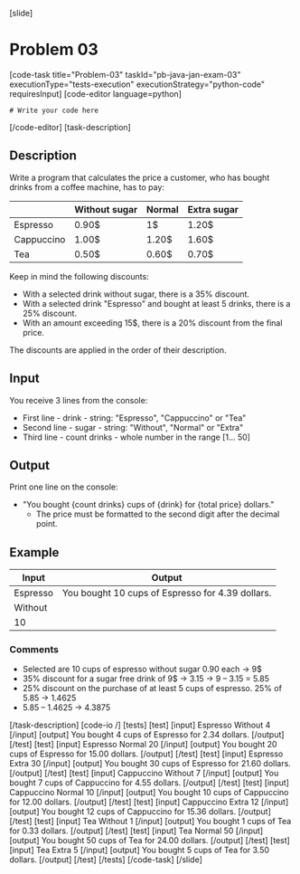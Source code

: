 ﻿[slide]
# Problem 03
[code-task title="Problem-03" taskId="pb-java-jan-exam-03" executionType="tests-execution" executionStrategy="python-code" requiresInput]
[code-editor language=python]
```
# Write your code here
```
[/code-editor]
[task-description]
## Description
Write a program that calculates the price a customer, who has bought drinks from a coffee machine, has to pay:

|   | Without sugar | Normal | Extra sugar |
|---|---|---|---|
| Espresso | 0.90$ | 1$ | 1.20$ |
| Cappuccino | 1.00$ | 1.20$ | 1.60$ |
| Tea | 0.50$ | 0.60$ | 0.70$ |

Keep in mind the following discounts:
- With a selected drink without sugar, there is a 35% discount.
- With a selected drink "Espresso" and bought at least 5 drinks, there is a 25% discount.
- With an amount exceeding 15$, there is a 20% discount from the final price. 

The discounts are applied in the order of their description.

## Input
You receive 3 lines from the console:
- First line - drink - string: "Espresso", "Cappuccino" or "Tea"
- Second line - sugar - string: "Without", "Normal" or "Extra"
- Third line - count drinks - whole number in the range [1… 50]

## Output
Print one line on the console:
- "You bought \{count drinks\} cups of \{drink\} for \{total price\} dollars."
	 - The price must be formatted to the second digit after the decimal point.

## Example
| **Input** | **Output** |
| --- | --- |
| Espresso | You bought 10 cups of Espresso for 4.39 dollars. |
| Without |  |
| 10 |  |

### Comments
- Selected are 10 cups of espresso without sugar 0.90 each -> 9$
- 35% discount for a sugar free drink of 9$ -> 3.15 -> 9 – 3.15 = 5.85
- 25% discount on the purchase of at least 5 cups of espresso. 25% of 5.85 -> 1.4625
- 5.85 – 1.4625 -> 4.3875

[/task-description]
[code-io /]
[tests]
[test]
[input]
Espresso
Without
4
[/input]
[output]
You bought 4 cups of Espresso for 2.34 dollars.
[/output]
[/test]
[test]
[input]
Espresso
Normal
20
[/input]
[output]
You bought 20 cups of Espresso for 15.00 dollars.
[/output]
[/test]
[test]
[input]
Espresso
Extra
30
[/input]
[output]
You bought 30 cups of Espresso for 21.60 dollars.
[/output]
[/test]
[test]
[input]
Cappuccino
Without
7
[/input]
[output]
You bought 7 cups of Cappuccino for 4.55 dollars.
[/output]
[/test]
[test]
[input]
Cappuccino
Normal
10
[/input]
[output]
You bought 10 cups of Cappuccino for 12.00 dollars.
[/output]
[/test]
[test]
[input]
Cappuccino
Extra
12
[/input]
[output]
You bought 12 cups of Cappuccino for 15.36 dollars.
[/output]
[/test]
[test]
[input]
Tea
Without
1
[/input]
[output]
You bought 1 cups of Tea for 0.33 dollars.
[/output]
[/test]
[test]
[input]
Tea
Normal
50
[/input]
[output]
You bought 50 cups of Tea for 24.00 dollars.
[/output]
[/test]
[test]
[input]
Tea
Extra
5
[/input]
[output]
You bought 5 cups of Tea for 3.50 dollars.
[/output]
[/test]
[/tests]
[/code-task]
[/slide]